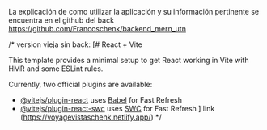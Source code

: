 La explicación de como utilizar la aplicación y su información pertinente se encuentra en el github del back https://github.com/Francoschenk/backend_mern_utn

/* version vieja sin back:
[# React + Vite

This template provides a minimal setup to get React working in Vite with HMR and some ESLint rules.

Currently, two official plugins are available:

- [@vitejs/plugin-react](https://github.com/vitejs/vite-plugin-react/blob/main/packages/plugin-react/README.md) uses [Babel](https://babeljs.io/) for Fast Refresh
- [@vitejs/plugin-react-swc](https://github.com/vitejs/vite-plugin-react-swc) uses [SWC](https://swc.rs/) for Fast Refresh
]
link (https://voyagevistaschenk.netlify.app/) */
